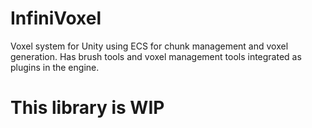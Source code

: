 # InfiniVoxel

Voxel system for Unity using ECS for chunk management and voxel generation. 
Has brush tools and voxel management tools integrated as plugins in the engine.

# This library is WIP
